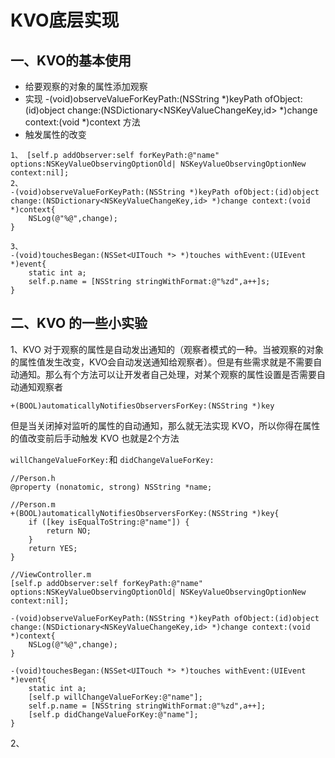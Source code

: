 # KVO底层实现

## 一、KVO的基本使用

* 给要观察的对象的属性添加观察
* 实现 -\(void\)observeValueForKeyPath:\(NSString \*\)keyPath ofObject:\(id\)object change:\(NSDictionary&lt;NSKeyValueChangeKey,id&gt; \*\)change context:\(void \*\)context 方法
* 触发属性的改变

```
1、 [self.p addObserver:self forKeyPath:@"name" options:NSKeyValueObservingOptionOld| NSKeyValueObservingOptionNew context:nil];
2、
-(void)observeValueForKeyPath:(NSString *)keyPath ofObject:(id)object change:(NSDictionary<NSKeyValueChangeKey,id> *)change context:(void *)context{
    NSLog(@"%@",change);
}

3、
-(void)touchesBegan:(NSSet<UITouch *> *)touches withEvent:(UIEvent *)event{
    static int a;
    self.p.name = [NSString stringWithFormat:@"%zd",a++]s;
}
```

## 二、KVO 的一些小实验

1、KVO 对于观察的属性是自动发出通知的（观察者模式的一种。当被观察的对象的属性值发生改变，KVO会自动发送通知给观察者）。但是有些需求就是不需要自动通知。那么有个方法可以让开发者自己处理，对某个观察的属性设置是否需要自动通知观察者

`+(BOOL)automaticallyNotifiesObserversForKey:(NSString *)key`

但是当关闭掉对监听的属性的自动通知，那么就无法实现 KVO，所以你得在属性的值改变前后手动触发 KVO 也就是2个方法

`willChangeValueForKey:`和 `didChangeValueForKey:`

```
//Person.h
@property (nonatomic, strong) NSString *name;

//Person.m
+(BOOL)automaticallyNotifiesObserversForKey:(NSString *)key{
    if ([key isEqualToString:@"name"]) {
        return NO;
    }
    return YES;
}

//ViewController.m
[self.p addObserver:self forKeyPath:@"name" options:NSKeyValueObservingOptionOld| NSKeyValueObservingOptionNew context:nil];

-(void)observeValueForKeyPath:(NSString *)keyPath ofObject:(id)object change:(NSDictionary<NSKeyValueChangeKey,id> *)change context:(void *)context{
    NSLog(@"%@",change);
}

-(void)touchesBegan:(NSSet<UITouch *> *)touches withEvent:(UIEvent *)event{
    static int a;
    [self.p willChangeValueForKey:@"name"];
    self.p.name = [NSString stringWithFormat:@"%zd",a++];
    [self.p didChangeValueForKey:@"name"];
}
```

2、

